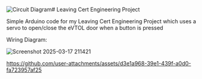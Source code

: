 ![Circuit Diagram](https://github.com/user-attachments/assets/427a4aba-7e12-4a7c-b162-7c2f571e0d15)# Leaving Cert Engineering Project

Simple Arduino code for my Leaving Cert Engineering Project which uses a servo to open/close the eVTOL door when a button is pressed

Wiring Diagram:

![Screenshot 2025-03-17 211421](https://github.com/user-attachments/assets/b908dced-e1be-4321-952a-3155fa024403)

https://github.com/user-attachments/assets/d3e1a968-39e1-439f-a0d0-fa723957af25

